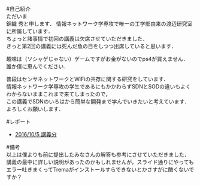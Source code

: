 #自己紹介  
ただいま  
錦織 秀と申します．
情報ネットワーク学専攻で唯一の工学部由来の渡辺研究室に所属しています．  
ちょっと諸事情で初回の講義は欠席させていただきました．  
きっと第2回の講義には死んだ魚の目をしつつ出席していると思います．  

趣味は（ソシャゲじゃない）ゲームですがお金がないのでps4が買えません．  
誰か僕に恵んでください．  

普段はセンサネットワークとWiFiの共存に関する研究をしています．  
情報ネットワーク学専攻の学生であるにもかかわらずSDNとSODの違いもよくわからないままこれまで来てしまったので，  
この講義でSDNのいろはから簡単な開発まで学んでいきたいと考えています．  
よろしくお願いします．


#レポート  
* [2016/10/5 講義分](https://github.com/handai-trema/hello-trema-Shu-NISHIKORI/tree/master/reports/20161005 "2016/10/5 講義分")   


#備考  
以上は僕よりも前に提出したみなさんの解答も参考にさせていただきました．  
講義の最中に詳しい説明があったのかもしれませんが，スライド通りにやってもエラー吐きまくってTremaがインストールすらできないとかさすがに酷くないですか？  
